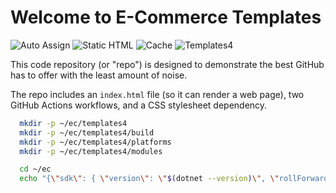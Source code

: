 # Welcome to E-Commerce Templates

![Auto Assign](https://github.com/templates4/E-Commerce/actions/workflows/auto-assign.yml/badge.svg) ![Static HTML](https://github.com/templates4/E-Commerce/actions/workflows/static.yml/badge.svg) ![Cache](https://github.com/templates4/E-Commerce/actions/workflows/cache.yml/badge.svg) ![Templates4](https://github.com/templates4/E-Commerce/actions/workflows/templates4.yml/badge.svg)

This code repository (or "repo") is designed to demonstrate the best GitHub has to offer with the least amount of noise.

The repo includes an `index.html` file (so it can render a web page), two GitHub Actions workflows, and a CSS stylesheet dependency.

```sh
  mkdir -p ~/ec/templates4
  mkdir -p ~/ec/templates4/build
  mkdir -p ~/ec/templates4/platforms
  mkdir -p ~/ec/templates4/modules

  cd ~/ec
  echo "{\"sdk\": { \"version\": \"$(dotnet --version)\", \"rollForward\": \"latestFeature\"    }  }" > global.json

```
